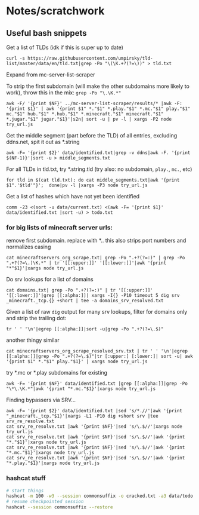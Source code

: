 # Notes/scratchwork 

## Useful bash snippets

Get a list of TLDs (idk if this is super up to date)

```
curl -s https://raw.githubusercontent.com/umpirsky/tld-list/master/data/en/tld.txt|grep -Po "\(\K.+?(?=\))" > tld.txt
```

Expand from mc-server-list-scraper

To strip the first subdomain (will make the other subdomains more likely to work), throw this in the mix: `grep -Po "\.\K.*"`

```
awk -F/ '{print $NF}' ../mc-server-list-scraper/results/* |awk -F: '{print $1}' | awk '{print $1" *."$1" *.play."$1" *.mc."$1" play."$1" mc."$1" hub."$1" *.hub."$1" *.minecraft."$1" minecraft."$1" *.jugar."$1" jugar."$1}'|s2n| sort -u | pv -l | xargs -P2 node try_url.js
```


Get the middle segment (part before the TLD) of all entries, excluding ddns.net, spit it out as *.string

```
awk -F= '{print $2}' data/identified.txt|grep -v ddns|awk -F. '{print $(NF-1)}'|sort -u > middle_segments.txt
```

For all TLDs in tld.txt, try *.string.tld (try also: no subdomain, `play.`, `mc.`, etc)

```
for tld in $(cat tld.txt); do cat middle_segments.txt|awk '{print $1".'$tld'"}';  done|pv -l |xargs -P3 node try_url.js
```

Get a list of hashes which have not yet been identified

```
comm -23 <(sort -u data/current.txt) <(awk -F= '{print $1}' data/identified.txt |sort -u) > todo.txt
```

### for big lists of minecraft server urls:

remove first subdomain. replace with *.<domain>. this also strips port numbers and normalizes casing

```
cat minecraftservers_org_scrape.txt| grep -Po ".+?(?=:)" | grep -Po ".+?(?=\.)\K.*" | tr '[[:upper:]]' '[[:lower:]]'|awk '{print "*"$1}'|xargs node try_url.js
```

Do srv lookups for a list of domains

```
cat domains.txt| grep -Po ".+?(?=:)" | tr '[[:upper:]]' '[[:lower:]]'|grep [[:alpha:]]| xargs -I{} -P10 timeout 5 dig srv _minecraft._tcp.{} +short | tee -a domains_srv_resolved.txt 
```

Given a list of raw `dig` output for many srv lookups, filter for domains only and strip the trailing dot:

```
tr ' ' '\n'|egrep [[:alpha:]]|sort -u|grep -Po ".+?(?=\.$)"
```

another thingy similar

```
cat minecraftservers_org_scrape_resolved_srv.txt | tr ' ' '\n'|egrep [[:alpha:]]|grep -Po ".+?(?=\.$)"|tr [:upper:] [:lower:]| sort -u| awk '{print $1" *."$1" play."$1}' | xargs node try_url.js
```

try *.mc or *.play subdomains for existing

```
awk -F= '{print $NF}' data/identified.txt |grep [[:alpha:]]|grep -Po "\*\.\K.*"|awk '{print "*.mc."$1}'|xargs node try_url.js
```

Finding bypassers via SRV...


```
awk -F= '{print $2}' data/identified.txt |sed 's/*.//'|awk '{print "_minecraft._tcp."$1}'|xargs -L1 -P10 dig +short srv |tee srv_re_resolve.txt
cat srv_re_resolve.txt |awk '{print $NF}'|sed 's/\.$//'|xargs node try_url.js
cat srv_re_resolve.txt |awk '{print $NF}'|sed 's/\.$//'|awk '{print "*."$1}'|xargs node try_url.js
cat srv_re_resolve.txt |awk '{print $NF}'|sed 's/\.$//'|awk '{print "*.mc."$1}'|xargs node try_url.js
cat srv_re_resolve.txt |awk '{print $NF}'|sed 's/\.$//'|awk '{print "*.play."$1}'|xargs node try_url.js
```

### hashcat stuff

```sh
# start things
hashcat -m 100 -w3 --session commonsuffix -o cracked.txt -a3 data/todo.txt commonsuffix.hcmask
# resume checkpointed session
hashcat --session commonsuffix --restore
```


